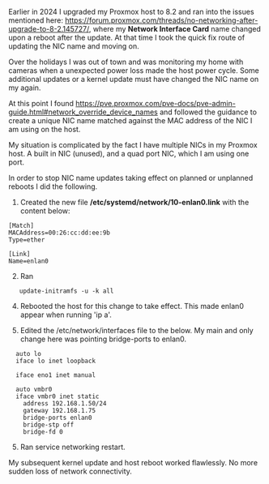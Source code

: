 Earlier in 2024 I upgraded my Proxmox host to 8.2 and ran into the issues mentioned here: https://forum.proxmox.com/threads/no-networking-after-upgrade-to-8-2.145727/, where my **Network Interface Card** name changed upon a reboot after the update. At that time I took the quick fix route of updating the NIC name and moving on.

Over the holidays I was out of town and was monitoring my home with cameras when a unexpected power loss made the host power cycle. Some additional updates or a kernel update must have changed the NIC name on my again.

At this point I found https://pve.proxmox.com/pve-docs/pve-admin-guide.html#network_override_device_names and followed the guidance to create a unique NIC name matched against the MAC address of the NIC I am using on the host.

My situation is complicated by the fact I have multiple NICs in my Proxmox host. A built in NIC (unused), and a quad port NIC, which I am using one port.

In order to stop NIC name updates taking effect on planned or unplanned reboots I did the following.

1. Created the new file **/etc/systemd/network/10-enlan0.link** with the content below:

```
[Match]
MACAddress=00:26:cc:dd:ee:9b
Type=ether

[Link]
Name=enlan0
```

2. Ran

```
   update-initramfs -u -k all
```

4. Rebooted the host for this change to take effect. This made enlan0 appear when running 'ip a'.

5. Edited the /etc/network/interfaces file to the below. My main and only change here was pointing bridge-ports to enlan0.

```
  auto lo
  iface lo inet loopback

  iface eno1 inet manual

  auto vmbr0
  iface vmbr0 inet static
    address 192.168.1.50/24
    gateway 192.168.1.75
    bridge-ports enlan0
    bridge-stp off
    bridge-fd 0
```

5. Ran service networking restart.

My subsequent kernel update and host reboot worked flawlessly. No more sudden loss of network connectivity.
